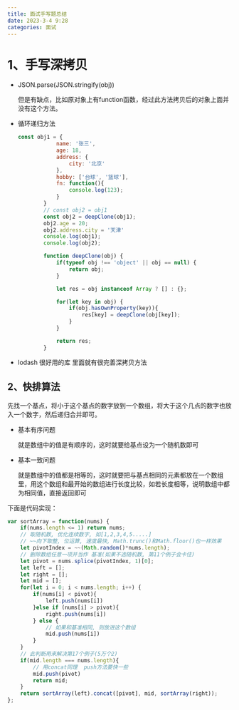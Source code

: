 ```yaml
---
title: 面试手写题总结
date: 2023-3-4 9:28
categories: 面试
---
```


# 1、手写深拷贝

- JSON.parse(JSON.stringify(obj))

  但是有缺点，比如原对象上有function函数，经过此方法拷贝后的对象上面并没有这个方法。

- 循环递归方法   

  ```js
  const obj1 = {
              name: '张三',
              age: 18,
              address: {
                  city: '北京'
              },
              hobby: ['台球', '篮球'],
              fn: function(){
                  console.log(123);
              }
          }
          // const obj2 = obj1
          const obj2 = deepClone(obj1);
          obj2.age = 20;
          obj2.address.city = '天津'
          console.log(obj1);
          console.log(obj2);
  
          function deepClone(obj) {
              if(typeof obj !== 'object' || obj == null) {
                  return obj;
              }
  
              let res = obj instanceof Array ? [] : {};
  
              for(let key in obj) {
                  if(obj.hasOwnProperty(key)){
                      res[key] = deepClone(obj[key]);
                  }
              }
  
              return res;
          }
  
  ```

- lodash  很好用的库 里面就有很完善深拷贝方法

<!-- more -->

## 2、快排算法

先找一个基点，将小于这个基点的数字放到一个数组，将大于这个几点的数字也放入一个数字，然后递归合并即可。

- 基本有序问题

  就是数组中的值是有顺序的，这时就要给基点设为一个随机数即可

- 基本一致问题

  就是数组中的值都是相等的，这时就要把与基点相同的元素都放在一个数组里，用这个数组和最开始的数组进行长度比较，如若长度相等，说明数组中都为相同值，直接返回即可

下面是代码实现：

```js
var sortArray = function(nums) {
    if(nums.length <= 1) return nums;
    // 取随机数, 优化连续数字, 如[1,2,3,4,5.....]
    // ~~向下取整, 位运算, 速度最快, Math.trunc()和Math.floor()也一样效果
    let pivotIndex = ~~(Math.random()*nums.length);
    // 删除数组任意一项并当作 基准(如果不选随机数, 第11个例子会卡住)
    let pivot = nums.splice(pivotIndex, 1)[0];
    let left = [];
    let right = [];
    let mid = [];
    for(let i = 0; i < nums.length; i++) {
        if(nums[i] < pivot){
            left.push(nums[i])
        }else if (nums[i] > pivot){
            right.push(nums[i])
        } else {
            // 如果和基准相同, 则放进这个数组
            mid.push(nums[i])
        }
    }
    // 此判断用来解决第17个例子(5万个2)
    if(mid.length === nums.length){
        // 用concat同理  push方法要快一些
        mid.push(pivot)
        return mid;
    }
    return sortArray(left).concat([pivot], mid, sortArray(right));
};
```

